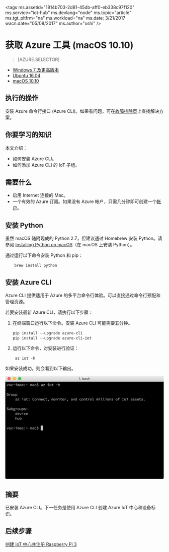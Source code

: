<properties
    pageTitle="获取 Azure 工具 (macOS 10.10) | Azure"
    description="在 macOS 上安装 Python 和 Azure 命令行接口 (Azure CLI)。"
    services="iot-hub"
    documentationcenter=""
    author="shizn"
    manager="timlt"
    tags=""
    keywords="iot 云服务, azure cli" />
<tags
    ms.assetid="1814b703-2d81-45db-aff0-eb338c97f120"
    ms.service="iot-hub"
    ms.devlang="node"
    ms.topic="article"
    ms.tgt_pltfrm="na"
    ms.workload="na"
    ms.date: 3/21/2017
    wacn.date="05/08/2017"
    ms.author="xshi" />  


# 获取 Azure 工具 \(macOS 10.10\)
> [AZURE.SELECTOR]
- [Windows 7 及更高版本](/documentation/articles/iot-hub-raspberry-pi-kit-node-lesson2-get-azure-tools-win32/)
- [Ubuntu 16.04](/documentation/articles/iot-hub-raspberry-pi-kit-node-lesson2-get-azure-tools-ubuntu/)
- [macOS 10.10](/documentation/articles/iot-hub-raspberry-pi-kit-node-lesson2-get-azure-tools-mac/)

## 执行的操作
安装 Azure 命令行接口 \(Azure CLI\)。如果有问题，可在[故障排除页](/documentation/articles/iot-hub-raspberry-pi-kit-node-troubleshooting/)上查找解决方案。

## 你要学习的知识
本文介绍：
* 如何安装 Azure CLI。
* 如何添加 Azure CLI 的 IoT 子组。

## 需要什么
* 启用 Internet 连接的 Mac。
* 一个有效的 Azure 订阅。如果没有 Azure 帐户，只需几分钟即可创建一个[帐户](/pricing/1rmb-trial/)。

## 安装 Python
虽然 macOS 随附现成的 Python 2.7，但建议通过 Homebrew 安装 Python。请参阅 [Installing Python on macOS](http://docs.python-guide.org/en/latest/starting/install/osx/)（在 macOS 上安装 Python）。

通过运行以下命令安装 Python 和 pip：


        brew install python


## 安装 Azure CLI
Azure CLI 提供适用于 Azure 的多平台命令行体验。可以直接通过命令行预配和管理资源。

若要安装最新 Azure CLI，请执行以下步骤：

1. 在终端窗口运行以下命令。安装 Azure CLI 可能需要五分钟。
   

	   pip install --upgrade azure-cli
	   pip install --upgrade azure-cli-iot
2. 运行以下命令，对安装进行验证：
   

        az iot -h


如果安装成功，则会看到以下输出。

![指示成功的输出](./media/iot-hub-raspberry-pi-lessons/lesson2/az_iot_help_osx.png)  


## 摘要
已安装 Azure CLI。下一任务是使用 Azure CLI 创建 Azure IoT 中心和设备标识。

## 后续步骤
[创建 IoT 中心并注册 Raspberry Pi 3](/documentation/articles/iot-hub-raspberry-pi-kit-node-lesson2-prepare-azure-iot-hub/)

<!---HONumber=Mooncake_0109_2017-->
<!--Update_Description:update wording and code-->
